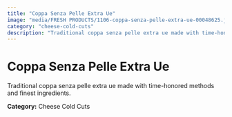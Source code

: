 ```yaml
---
title: "Coppa Senza Pelle Extra Ue"
image: "media/FRESH PRODUCTS/1106-coppa-senza-pelle-extra-ue-00048625.jpg"
category: "cheese-cold-cuts"
description: "Traditional coppa senza pelle extra ue made with time-honored methods and finest ingredients."
---
```


# Coppa Senza Pelle Extra Ue

Traditional coppa senza pelle extra ue made with time-honored methods and finest ingredients.

**Category:** Cheese Cold Cuts
